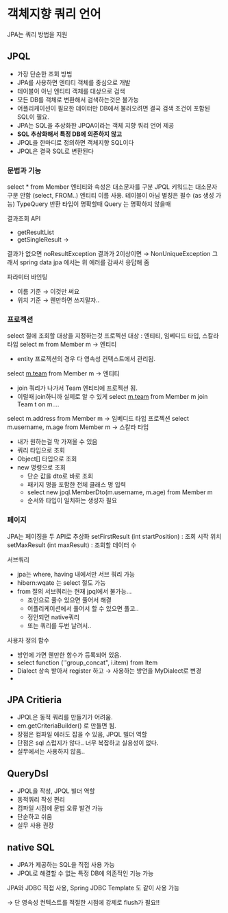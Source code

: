 # 객체지향 쿼리 언어
JPA는 쿼리 방법을 지원

## JPQL

- 가장 단순한 조회 방법
- JPA를 사용하면 엔티티  객체를 중심으로 개발
- 테이블이 아닌 엔티티 객체를 대상으로 검색
- 모든 DB를 객체로 변환해서 검색하는것은 불가능
- 어플리케이션이 필요한 데이터만 DB에서 불러오려면 결국 검색 조건이 포함된 SQL이 필요.
- JPA는 SQL을 추상화한 JPQA이라는 객체 지향 쿼리 언어 제공
- **SQL 추상화해서 특정 DB에 의존하지 않고**
- JPQL을 한마디로 정의하면 객체지향 SQL이다
- JPQL은 결국 SQL로 변환된다

### 문법과 기능

select * from Member 
엔티티와 속성은 대소문자를 구분 
JPQL 키워드는 대소문자 구문 안함  (select, FROM..)
엔티티 이름 사용. 테이블이 아님 
별칭은 필수 (as 생성 가능) 
TypeQuery  반환 타입이 명확할때
Query 는 명확하지 않을때

결과조회 API 
- getResultList
- getSingleResult → 

결과가 없으면 noResultException
결과가 2이상이면 → NonUniqueException
그래서 spring data jpa 에서는 위 에러를 감싸서 응답해 줌

파라미터 바인팅
- 이름 기준 → 이것만 써요
- 위치 기준 → 웬만하면 쓰지말자..

### 프로젝션

select 절에 조회할 대상을 지정하는것 
프로젝션 대상 : 엔티티, 임베디드 타입, 스칼라 타입 
select m from Member m  → 엔티티 
- entity 프로젝션의 경우 다 영속성 컨텍스트에서 관리됨.

select [m.team](http://m.team) from Member m →  엔티티

- join 쿼리가 나가서 Team 엔티티에 프로젝션 됨.
- 이럴때 join하니까 실제로 알 수 있게 select [m.team](http://m.team) from Member m join Team t on m....

select m.address from Member m → 임베디드 타입 프로젝션
select m.username, m.age from Member m → 스칼라 타입

- 내가 원하는걸 막 가져올 수 있음
- 쿼리 타입으로 조회
- Object[] 타입으로 조회
- new 명령으로 조회
    - 단순 값을 dto로 바로 조회
    - 패키지 명을 포함한 전체 클래스 명 입력
    - select new jpql.MemberDto(m.username, m.age) from Member m
    - 순서와 타입이 일치하는 생성자 필요

### 페이지

JPA는 페이징을 두 API로 추상화
setFirstResult (int startPosition) : 조회 시작 위치
setMaxResult (int maxResult) : 조회할 데이터 수 

서브쿼리
- jpa는 where, having 내에서만 서브 쿼리 가능
- hibern:wqate 는 select 절도 가능
- from 절의 서브쿼리는 현재 jpql에서 불가능...
    - 조인으로 풀수 있으면 풀어서 해결
    - 어플리케이션에서 풀어서 할 수 있으면 풀고..
    - 정안되면 native쿼리
    - 또는 쿼리를 두번 날려서..

사용자 정의 함수

- 방언에 가면 웬만한 함수가 등록되어 있음.
- select function (''group_concat", i.item) from Item
- Dialect 상속 받아서 register 하고 → 사용하는 방언을 MyDialect로 변경
- 

## JPA Critieria

- JPQL은 동적 쿼리를 만들기가 어려움.
- em.getCriteriaBuilder() 로 만들면 됨.
- 장점은 컴파일 에러도 잡을 수 있음, JPQL 빌더 역할
- 단점은 sql 스럽지가 않다..  너무 복잡하고 실용성이 없다.
- 실무에서는 사용하지 않음..

## QueryDsl

- JPQL을 작성, JPQL 빌더 역할
- 동적쿼리 작성 편리
- 컴파일 시점에 문법 오류 발견 가능
- 단순하고 쉬움
- 실무 사용 권장

## native SQL

- JPA가 제공하는 SQL을 직접 사용 가능
- JPQL로 해결할 수 없는 특정 DB에 의존적인 기능 가능

JPA와 JDBC 직접 사용, Spring JDBC Template 도 같이 사용 가능

→ 단 영속성 컨텍스트를 적절한 시점에 강제로 flush가 필요!!